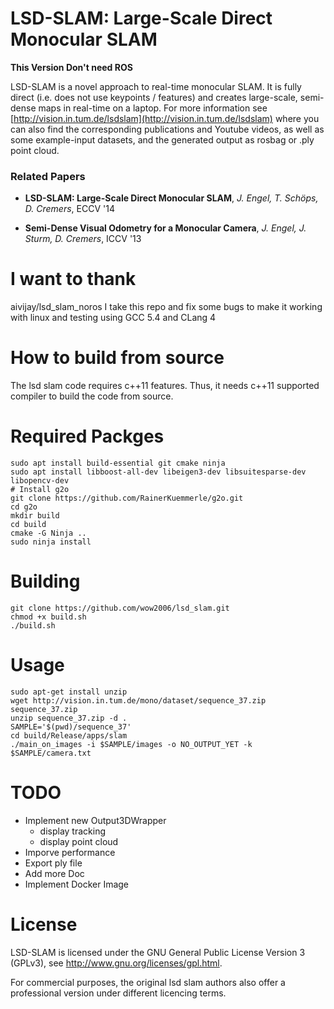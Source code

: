 # LSD-SLAM: Large-Scale Direct Monocular SLAM
**This Version Don't need ROS**

LSD-SLAM is a novel approach to real-time monocular SLAM. It is fully direct (i.e. does not use keypoints / features) and creates large-scale, 
semi-dense maps in real-time on a laptop. For more information see
[http://vision.in.tum.de/lsdslam](http://vision.in.tum.de/lsdslam)
where you can also find the corresponding publications and Youtube videos, as well as some 
example-input datasets, and the generated output as rosbag or .ply point cloud.

### Related Papers

* **LSD-SLAM: Large-Scale Direct Monocular SLAM**, *J. Engel, T. Schöps, D. Cremers*, ECCV '14

* **Semi-Dense Visual Odometry for a Monocular Camera**, *J. Engel, J. Sturm, D. Cremers*, ICCV '13

# I want to thank
aivijay/lsd_slam_noros
I take this repo and fix some bugs to make it working with linux and testing using GCC 5.4 and CLang 4

# How to build from source
The lsd slam code requires c++11 features.
Thus, it needs c++11 supported compiler to build the code from source.

# Required Packges
    sudo apt install build-essential git cmake ninja
    sudo apt install libboost-all-dev libeigen3-dev libsuitesparse-dev libopencv-dev
    # Install g2o
    git clone https://github.com/RainerKuemmerle/g2o.git
    cd g2o
    mkdir build
    cd build
    cmake -G Ninja ..
    sudo ninja install

# Building
    git clone https://github.com/wow2006/lsd_slam.git
    chmod +x build.sh
    ./build.sh

# Usage
    sudo apt-get install unzip
    wget http://vision.in.tum.de/mono/dataset/sequence_37.zip sequence_37.zip
    unzip sequence_37.zip -d .
    SAMPLE='$(pwd)/sequence_37'
    cd build/Release/apps/slam
    ./main_on_images -i $SAMPLE/images -o NO_OUTPUT_YET -k $SAMPLE/camera.txt

# TODO
- Implement new Output3DWrapper
    - display tracking 
    - display point cloud
- Imporve performance
- Export ply file
- Add more Doc
- Implement Docker Image

# License
LSD-SLAM is licensed under the GNU General Public License Version 3 (GPLv3), see http://www.gnu.org/licenses/gpl.html.

For commercial purposes, the original lsd slam authors also offer a professional version under different licencing terms.
